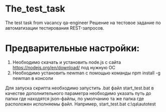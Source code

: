 # The_test_task
The test task from vacancy qa-engineer
Решение на тестовое задание по автоматизации тестирования REST-запросов.

# Предварительные настройки:
1. Необходимо скачать и установить node.js с сайта https://nodejs.org/en/download/ под нужную ОС
2. Необходимо установить newman с помощью команды npm install -g newman в консоли

Для запуска скрипта необходимо запустить .bat файл start_test.bat в качестве дополнительного параметра необходимо указать путь до папки где находятся json-файлы, по умолчанию та же папка где расположен исполняемы файл.
Например, start_test.bat c:\qa\autotest
 
